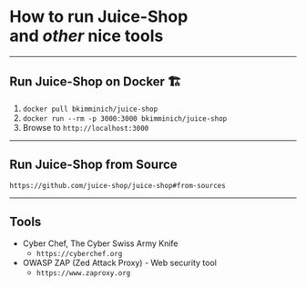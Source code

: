 # How to run Juice-Shop<br>and _other_ nice tools

---
## Run Juice-Shop on Docker 🏗

1. `docker pull bkimminich/juice-shop`<!-- .element: style="font-size:0.9em"-->
2. `docker run --rm -p 3000:3000 bkimminich/juice-shop`<!-- .element: style="font-size:0.9em"-->
3. Browse to `http://localhost:3000`<!-- .element: style="font-size:0.9em"-->

---
## Run Juice-Shop from Source

`https://github.com/juice-shop/juice-shop#from-sources`<!-- .element: style="font-size:0.9em"-->

---
## Tools

- Cyber Chef,  The Cyber Swiss Army Knife
  - `https://cyberchef.org`
- OWASP ZAP (Zed Attack Proxy) - Web security tool
  - `https://www.zaproxy.org`


